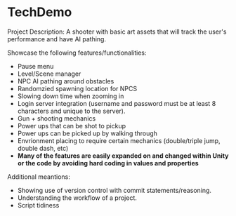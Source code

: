 # TechDemo
Project Description:
A shooter with basic art assets that will track the user's performance and have AI pathing.

Showcase the following features/functionalities:
- Pause menu
- Level/Scene manager
- NPC AI pathing around obstacles
- Randomzied spawning location for NPCS
- Slowing down time when zooming in
- Login server integration (username and password must be at least 8 characters and unique to the server).
- Gun + shooting mechanics
- Power ups that can be shot to pickup
- Power ups can be picked up by walking through
- Envrionment placing to require certain mechanics (double/triple jump, double dash, etc)
- **Many of the features are easily expanded on and changed within Unity or the code by avoiding hard coding in values and properties**

Additional meantions:
- Showing use of version control with commit statements/reasoning.
- Understanding the workflow of a project.
- Script tidiness 
